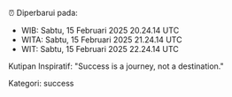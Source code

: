 ⏰ Diperbarui pada:
- WIB: Sabtu, 15 Februari 2025 20.24.14 UTC
- WITA: Sabtu, 15 Februari 2025 21.24.14 UTC
- WIT: Sabtu, 15 Februari 2025 22.24.14 UTC

Kutipan Inspiratif:
"Success is a journey, not a destination."


Kategori: success


